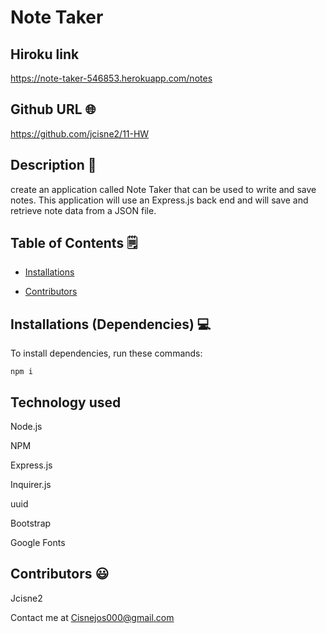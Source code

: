 # Note Taker

## Hiroku link

https://note-taker-546853.herokuapp.com/notes

## Github URL 🌐
https://github.com/jcisne2/11-HW

## Description 📝

create an application called Note Taker that can be used to write and save notes. This application will use an Express.js back end and will save and retrieve note data from a JSON file.


## Table of Contents 🗒

* [Installations](#dependencies)


* [Contributors](#contributors)



## Installations (Dependencies) 💻

To install dependencies, run these commands:

```
npm i
```

## Technology used

Node.js

NPM

Express.js

Inquirer.js

uuid

Bootstrap

Google Fonts

## Contributors 😃

Jcisne2

Contact me at Cisnejos000@gmail.com
